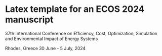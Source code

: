 # Latex template for an ECOS 2024 manuscript

37th International Conference on Efficiency, Cost, Optimization, Simulation and Environmental Impact of Energy Systems

Rhodes, Greece
30 June - 5 July, 2024
